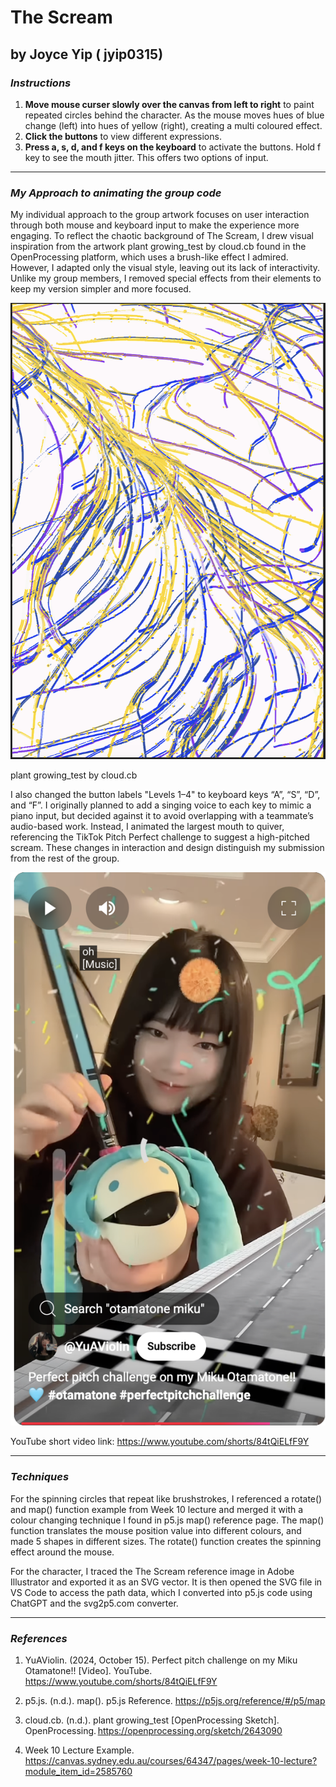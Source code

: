 # The Scream
## by Joyce Yip ( jyip0315) 


### *Instructions*
1.	**Move mouse curser slowly over the canvas from left to right** to paint repeated circles behind the character. 
As the mouse moves hues of blue change (left) into hues of yellow (right), creating a multi coloured effect. 
2.	**Click the buttons** to view different expressions.
3.	**Press a, s, d, and f  keys on the keyboard** to activate the buttons. Hold f key to see the mouth jitter.
This offers two options of input.

------------

### *My Approach to animating the group code*

My individual approach to the group artwork focuses on user interaction through both mouse and keyboard input to make the experience more engaging. To reflect the chaotic background of The Scream, I drew visual inspiration from the artwork plant growing_test by cloud.cb found in the OpenProcessing platform, which uses a brush-like effect I admired. However, I adapted only the visual style, leaving out its lack of interactivity. Unlike my group members, I removed special effects from their elements to keep my version simpler and more focused.

![An image of plant growing_test by cloud.cb](<assets/plant growing_test.png>)

plant growing_test by cloud.cb


I also changed the button labels "Levels 1–4" to keyboard keys “A”, “S”, “D”, and “F”. I originally planned to add a singing voice to each key to mimic a piano input, but decided against it to avoid overlapping with a teammate’s audio-based work. Instead, I animated the largest mouth to quiver, referencing the TikTok Pitch Perfect challenge to suggest a high-pitched scream. These changes in interaction and design distinguish my submission from the rest of the group.

![An image of pitch perfect challenge](<assets/Pitch Perfect Challenge.png>)

YouTube short video link: https://www.youtube.com/shorts/84tQiELfF9Y  

------------
### *Techniques*

For the spinning circles that repeat like brushstrokes, I referenced a rotate() and map() function example from Week 10 lecture and merged it with a colour changing technique I found in p5.js map() reference page. The map() function translates the mouse position value into different colours, and made 5 shapes in different sizes. The rotate() function creates the spinning effect around the mouse.

For the character, I traced the The Scream reference image in Adobe Illustrator and exported it as an SVG vector. It is then opened the SVG file in VS Code to access the path data, which I converted into p5.js code using ChatGPT and the svg2p5.com converter. 

--------------
### *References*

1. YuAViolin. (2024, October 15). Perfect pitch challenge on my Miku Otamatone!! [Video]. YouTube. https://www.youtube.com/shorts/84tQiELfF9Y

2. p5.js. (n.d.). map(). p5.js Reference. https://p5js.org/reference/#/p5/map

3. cloud.cb. (n.d.). plant growing_test [OpenProcessing Sketch]. OpenProcessing. https://openprocessing.org/sketch/2643090 

4. Week 10 Lecture Example. https://canvas.sydney.edu.au/courses/64347/pages/week-10-lecture?module_item_id=2585760 
